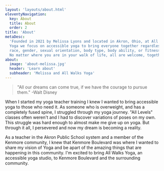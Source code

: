 ```yaml
---
layout: 'layouts/about.html'
eleventyNavigation:
  key: About
  title: About
  order: 2
title: 'About'
metaDesc:
  'Founded in 2021 by Melissa Lyons and located in Akron, Ohio, at All Walks
  Yoga we focus on accessible yoga to bring everyone together regardless of
  race, gender, sexual orientation, body type, body ability, or fitness level.
  No matter where you are in your walk of life, all are welcome, together.'
about:
  image: 'about-melissa.jpg'
  header: 'Learn about'
  subheader: 'Melissa and All Walks Yoga'
---
```


> "All our dreams can come true, if we have the courage to pursue them." -Walt
> Disney

When I started my yoga teacher training I knew I wanted to bring accessible yoga
to those who need it. As someone who is overweight, and has a completely fused
spine, I struggled through my yoga journey. "All Levels" classes often weren't
and I had to discover variations of poses on my own. This struggle was hard
enough to almost make me give up on yoga. But through it all, I persevered and
now my dream is becoming a reality.

As a teacher in the Akron Public School system and a member of the Kenmore
community, I knew that Kenmore Boulevard was where I wanted to share my vision
of Yoga and be apart of the amazing things that are happening in this community.
I'm excited to bring All Walks Yoga, an accessible yoga studio, to Kenmore
Boulevard and the surrounding community.
